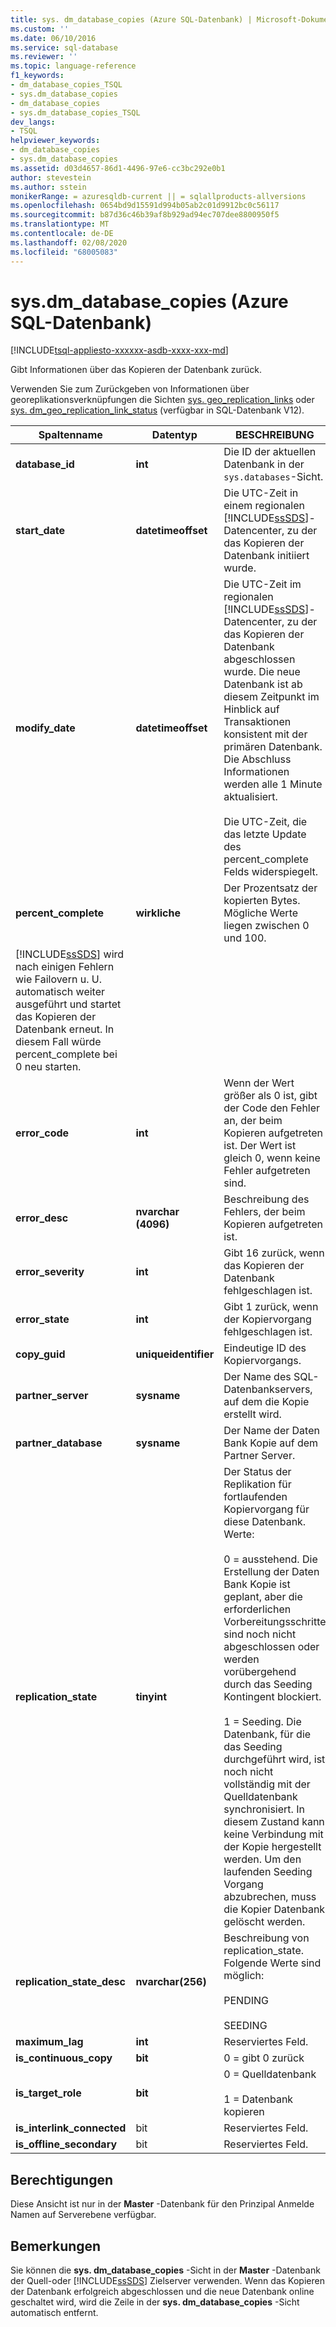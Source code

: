```yaml
---
title: sys. dm_database_copies (Azure SQL-Datenbank) | Microsoft-Dokumentation
ms.custom: ''
ms.date: 06/10/2016
ms.service: sql-database
ms.reviewer: ''
ms.topic: language-reference
f1_keywords:
- dm_database_copies_TSQL
- sys.dm_database_copies
- dm_database_copies
- sys.dm_database_copies_TSQL
dev_langs:
- TSQL
helpviewer_keywords:
- dm_database_copies
- sys.dm_database_copies
ms.assetid: d03d4657-86d1-4496-97e6-cc3bc292e0b1
author: stevestein
ms.author: sstein
monikerRange: = azuresqldb-current || = sqlallproducts-allversions
ms.openlocfilehash: 0654bd9d15591d994b05ab2c01d9912bc0c56117
ms.sourcegitcommit: b87d36c46b39af8b929ad94ec707dee8800950f5
ms.translationtype: MT
ms.contentlocale: de-DE
ms.lasthandoff: 02/08/2020
ms.locfileid: "68005083"
---
```

# <a name="sysdm_database_copies-azure-sql-database"></a>sys.dm_database_copies (Azure SQL-Datenbank)
[!INCLUDE[tsql-appliesto-xxxxxx-asdb-xxxx-xxx-md](../../includes/tsql-appliesto-xxxxxx-asdb-xxxx-xxx-md.md)]

  Gibt Informationen über das Kopieren der Datenbank zurück.  
  
Verwenden Sie zum Zurückgeben von Informationen über georeplikationsverknüpfungen die Sichten [sys. geo_replication_links](../../relational-databases/system-dynamic-management-views/sys-geo-replication-links-azure-sql-database.md) oder [sys. dm_geo_replication_link_status](../../relational-databases/system-dynamic-management-views/sys-dm-geo-replication-link-status-azure-sql-database.md) (verfügbar in SQL-Datenbank V12).
  
  
|Spaltenname|Datentyp|BESCHREIBUNG|  
|-----------------|---------------|-----------------|  
|**database_id**|**int**|Die ID der aktuellen Datenbank in der `sys.databases`-Sicht.|  
|**start_date**|**datetimeoffset**|Die UTC-Zeit in einem regionalen [!INCLUDE[ssSDS](../../includes/sssds-md.md)]-Datencenter, zu der das Kopieren der Datenbank initiiert wurde.|  
|**modify_date**|**datetimeoffset**|Die UTC-Zeit im regionalen [!INCLUDE[ssSDS](../../includes/sssds-md.md)]-Datencenter, zu der das Kopieren der Datenbank abgeschlossen wurde. Die neue Datenbank ist ab diesem Zeitpunkt im Hinblick auf Transaktionen konsistent mit der primären Datenbank. Die Abschluss Informationen werden alle 1 Minute aktualisiert.<br /><br />Die UTC-Zeit, die das letzte Update des percent_complete Felds widerspiegelt.|  
|**percent_complete**|**wirkliche**|Der Prozentsatz der kopierten Bytes. Mögliche Werte liegen zwischen 0 und 100. 
  [!INCLUDE[ssSDS](../../includes/sssds-md.md)] wird nach einigen Fehlern wie Failovern u. U. automatisch weiter ausgeführt und startet das Kopieren der Datenbank erneut. In diesem Fall würde percent_complete bei 0 neu starten.|  
|**error_code**|**int**|Wenn der Wert größer als 0 ist, gibt der Code den Fehler an, der beim Kopieren aufgetreten ist. Der Wert ist gleich 0, wenn keine Fehler aufgetreten sind.|  
|**error_desc**|**nvarchar (4096)**|Beschreibung des Fehlers, der beim Kopieren aufgetreten ist.|  
|**error_severity**|**int**|Gibt 16 zurück, wenn das Kopieren der Datenbank fehlgeschlagen ist.|  
|**error_state**|**int**|Gibt 1 zurück, wenn der Kopiervorgang fehlgeschlagen ist.|  
|**copy_guid**|**uniqueidentifier**|Eindeutige ID des Kopiervorgangs.|  
|**partner_server**|**sysname**|Der Name des SQL-Datenbankservers, auf dem die Kopie erstellt wird.|  
|**partner_database**|**sysname**|Der Name der Daten Bank Kopie auf dem Partner Server.|  
|**replication_state**|**tinyint**|Der Status der Replikation für fortlaufenden Kopiervorgang für diese Datenbank. Werte:<br /><br /> 0 = ausstehend. Die Erstellung der Daten Bank Kopie ist geplant, aber die erforderlichen Vorbereitungsschritte sind noch nicht abgeschlossen oder werden vorübergehend durch das Seeding Kontingent blockiert.<br /><br /> 1 = Seeding. Die Datenbank, für die das Seeding durchgeführt wird, ist noch nicht vollständig mit der Quelldatenbank synchronisiert. In diesem Zustand kann keine Verbindung mit der Kopie hergestellt werden. Um den laufenden Seeding Vorgang abzubrechen, muss die Kopier Datenbank gelöscht werden.|  
|**replication_state_desc**|**nvarchar(256)**|Beschreibung von replication_state. Folgende Werte sind möglich:<br /><br /> PENDING<br /><br /> SEEDING<br />|  
|**maximum_lag**|**int**|Reserviertes Feld.|  
|**is_continuous_copy**|**bit**|0 = gibt 0 zurück|  
|**is_target_role**|**bit**|0 = Quelldatenbank<br /><br /> 1 = Datenbank kopieren|  
|**is_interlink_connected**|bit|Reserviertes Feld.|  
|**is_offline_secondary**|bit|Reserviertes Feld.|  
  
## <a name="permissions"></a>Berechtigungen  
 Diese Ansicht ist nur in der **Master** -Datenbank für den Prinzipal Anmelde Namen auf Serverebene verfügbar.  
  
## <a name="remarks"></a>Bemerkungen  
 Sie können die **sys. dm_database_copies** -Sicht in der **Master** -Datenbank der Quell-oder [!INCLUDE[ssSDS](../../includes/sssds-md.md)] Zielserver verwenden. Wenn das Kopieren der Datenbank erfolgreich abgeschlossen und die neue Datenbank online geschaltet wird, wird die Zeile in der **sys. dm_database_copies** -Sicht automatisch entfernt.  
  
  
